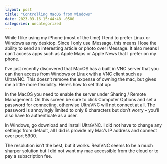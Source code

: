 ```yaml
---
layout: post
title: "Controlling MacOS from Windows"
date: 2023-03-16 15:44:48 -0500
categories: uncategorized
---
```

While I like using my iPhone (most of the time) I tend to prefer Linux or Windows as my desktop. Since I only use iMessage, this means I lose the ability to send an interesting article or photo over iMessage. It also means I can’t access apps such as Apple Maps or Apple News that I prefer on my phone. 

I’ve just recently discovered that MacOS has a built in VNC server that you can then access from Windows or Linux with a VNC client such as UltraVNC. This doesn’t remove the expense of owning the mac, but gives me a little more flexibility. Here’s how to set that up: 

In the MacOS you need to enable the server under Sharing / Remote Management. On this screen be sure to click Computer Options and set a password for connecting, otherwise UltraVNC will not connect at all. The password is annoyingly limited to only 8 characters but don’t worry – you’ll also have to authenticate as a user. 

In Windows, go download and install UltraVNC. I did not have to change any settings from default, all I did is provide my Mac’s IP address and connect over port 5900. 

The resolution isn’t the best, but it works. RealVNC seems to be a much sharper solution but I did not want my mac accessible from the cloud or to pay a subscription fee.  
